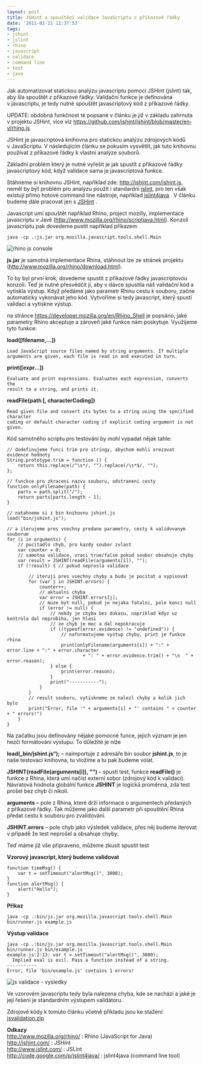```yaml
---
layout: post
title: JSHint a spouštění validace JavaScriptu z příkazové řádky
date: '2011-02-21 12:37:53'
tags:
- jshint
- jslint
- rhino
- javascript
- validace
- command line
- test
- java
---
```


Jak automatizovat statickou analýzu javascriptu pomocí JSHint (jslint) tak,
aby šla spouštět z příkazové řádky. Validační funkce je
definována v javascriptu, je tedy nutné spouštět javascriptový kód
z příkazové řádky.


<p>UPDATE: obdobná funkčnost té popsané v článku je již
v základu zahrnuta v projektu JSHint, více viz <a
href="https://github.com/jshint/jshint/blob/master/env/rhino.js">https://github­.com/jshint/jshin­t/blob/master/en­v/rhino.js</a></p>

<p>JSHint je javascriptová knihovna pro statickou analýzu zdrojových kódů
v JavaScriptu. V následujícím článku se pokusím vysvětlit, jak
tuto knihovnu používat z příkazové řádky k vlastní analýze
souborů.</p>

<p>Základní problém který je nutné vyřešit je jak spustit
z příkazové řádky javascriptový kód, když validace sama je
javascriptová funkce.</p>

<p>Stáhneme si knihovnu JSHint, například zde: <a
href="http://jshint.com/jshint.js">http://jshint­.com/jshint.js</a>, neměl
by být problém pro analýzu použít i standardní <a
href="http://www.jslint.com/">jslint</a>, pro ten však existují přímo
hotové command line nástroje, například <a
href="http://code.google.com/p/jslint4java/">jslint4java</a> . V článku
budeme dále pracovat jen s <a href="http://jshint.com/">JSHint</a> .</p>

<p>Javascript umí spouštět například Rhino, project mozilly, implementace
javascriptu v Javě (<a
href="http://www.mozilla.org/rhino/scriptjava.html">http://www.mo­zilla.org/rhi­no/scriptjava­.html</a>).
Konzoli javascriptu pak dovedeme pustit například příkazem</p>

<pre><code>java -cp .:js.jar org.mozilla.javascript.tools.shell.Main</code></pre>

<div><img src="http://www.tomas-dvorak.cz/images/67.png" alt="rhino js console"
/></div>

<p><strong>js.jar</strong> je samotná implementace Rhina, stáhnout lze ze
stránek projektu (<a
href="http://www.mozilla.org/rhino/download.html">http://www.mo­zilla.org/rhi­no/download.html</a>).</p>

<p>To by byl první krok, dovedeme spustit z příkazové řádky
javascriptovou konzoli. Teď je nutné přesvědčit ji, aby v dávce
spustila náš validační kód a vytiskla výstup. Když předáme jako
parametr Rhinu cestu k souboru, začne automaticky vykonávat jeho kód.
Vytvoříme si tedy javascript, který spustí validaci a vytiskne výstup.</p>

<p>na stránce <a
href="https://developer.mozilla.org/en/Rhino_Shell">https://develo­per.mozilla.or­g/en/Rhino_She­ll</a>
je popsáno, jaké parametry Rhino akceptuje a zároveň jaké funkce nám
poskytuje. Využijeme tyto funkce:</p>

<p><strong>load([filename­,…])</strong></p>

<pre><code>Load JavaScript source files named by string arguments. If multiple
arguments are given, each file is read in and executed in turn.</code></pre>

<p><strong>print([expr…])</strong></p>

<pre><code>Evaluate and print expressions. Evaluates each expression, converts the
result to a string, and prints it.</code></pre>

<p><strong>readFile(path [, characterCoding])</strong></p>

<pre><code>Read given file and convert its bytes to a string using the specified character
coding or default character coding if explicit coding argument is not given.</code></pre>

<p>Kód samotného scriptu pro testování by mohl vypadat nějak tahle:</p>

<pre class="prettyprint"><code>// dodefinujeme funci trim pro stringy, abychom mohli orezavat evidence hodnoty
String.prototype.trim = function () {
    return this.replace(/^\s*/, "").replace(/\s*$/, "");
};

// funckce pro zkraceni nazvu souboru, odstraneni cesty
function onlyFilename(path) {
    parts = path.split("/");
    return parts[parts.length - 1];
}

// natahneme si z bin knihovnu jshint.js
load("bin/jshint.js");

// a iterujeme pres vsechny predane parametry, cesty k validovanym souborum
for (i in arguments) {
    // pocitadlo chyb, pro kazdy soubor zvlast
    var counter = 0;
    // samotna validace, vraci true/false pokud soubor obsahuje chyby
    var result = JSHINT(readFile(arguments[i]), "");
    if (!result) { // pokud neprosla validace

        // iteruji pres vsechny chyby a budu je pocitat a vypisovat
        for (var j in JSHINT.errors) {
            counter++;
            // aktualni chyba
            var error = JSHINT.errors[j];
            // muze byt null, pokud je nejaka fatalni, pole konci null
            if (error != null) {
                // nekdy je chyba bez dukazu, napriklad kdyz uz kontrola dal neprobiha, jen hlasi
                // ze chyb je moc a dal nepokracuje
                if ((typeof(error.evidence) != "undefined")) {
                    // naformatujeme vystup chyby, print je funkce rhina
                    print(onlyFilename(arguments[i]) + ":" + error.line + ":" + error.character
                            + ": " + error.evidence.trim() + "\n  " + error.reason);
                } else {
                    print(error.reason);
                }
                print("-----------");
            }
        }
        // result souboru, vytiskneme ze nalezl chyby a kolik jich bylo
        print("Error, file '" + arguments[i] + "' contains " + counter + " errors!")
    }
}</code></pre>

<p>Na začatku jsou definovány nějaké pomocné funce, jejich význam je jen
hezčí formátování výstupu. To důležité je níže</p>

<p><strong>load(„bin/jshin­t.js“);</strong> – naimportuje
z adresáře bin soubor <strong>jshint.js</strong>, to je naše testovací
knihovna, tu vložíme a tu pak budeme volat.</p>

<p><strong>JSHINT(readFi­le(arguments[i­]), "")</strong> –
spustí test, funkce <strong>readFile()</strong> je funkce z Rhina, která
umí načíst externí sobor (zdrojový kód k validaci). Návratová
hodnota globální funkce <strong>JSHINT</strong> je logická proměnná, zda
test prošel bez chyb či nikoli.</p>

<p><strong>arguments</strong> – pole z Rhina, které drží informace
o argumentech předaných z příkazové řádky. Tak můžeme jako
další parametr při spouštění Rhina předat cestu k souboru pro
zvalidování.</p>

<p><strong>JSHINT.errors</strong> – pole chyb jako výsledek validace,
přes něj budeme iterovat v případě že test neprošel a obsahuje
chyby.</p>

<p>Teď máme již vše připraveno, můžeme zkusit spustit test</p>

<p><strong>Vzorový javascript, který budeme validovat</strong></p>

<pre class="prettyprint"><code>function timeMsg() {
    var t = setTimeout("alertMsg()", 3000);
}
function alertMsg() {
    alert("Hello");
}</code></pre>

<p><strong>Příkaz</strong></p>

<pre><code>java -cp .:bin/js.jar org.mozilla.javascript.tools.shell.Main bin/runner.js example.js</code></pre>

<p><strong>Výstup validace</strong></p>

<pre><code>java -cp .:bin/js.jar org.mozilla.javascript.tools.shell.Main bin/runner.js bin/example.js
example.js:2:13: var t = setTimeout("alertMsg()", 3000);
  Implied eval is evil. Pass a function instead of a string.
-----------
Error, file 'bin/example.js' contains 1 errors!</code></pre>

<div><img src="http://www.tomas-dvorak.cz/images/68.png"
alt="js validace - vysledky" /></div>

<p>Ve vzorovém javascriptu tedy byla nalezena chyba, kde se nachází a jaké
je její řešení je standardním výstupem validátoru.</p>

<p>Zdrojové kódy k tomuto článku včetně příkladu jsou ke stažení:
<a href="http://www.tomas-dvorak.cz/file_download/40">jsvalidation.zip</a></p>

<p><strong>Odkazy</strong>
<br /><a
href="http://www.mozilla.org/rhino/">http://www.mo­zilla.org/rhi­no/</a>
: Rhino (JavaScript for Java)
<br /><a href="http://jshint.com/">http://jshint­.com/</a> : JSHint
<br /><a href="http://www.jslint.com/">http://www.jslin­t.com/</a> : JSLint
<br /><a
href="http://code.google.com/p/jslint4java/">http://code.go­ogle.com/p/jslin­t4java/</a>
: jslint4java (command line tool)</p>

